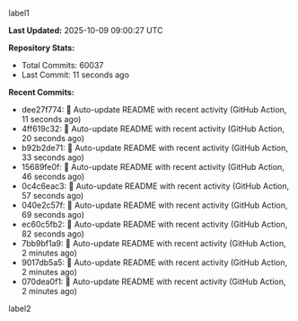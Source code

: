 
label1 
<!-- ACTIVITY_START -->
**Last Updated:** 2025-10-09 09:00:27 UTC

**Repository Stats:**
- Total Commits: 60037
- Last Commit: 11 seconds ago

**Recent Commits:**
- dee27f774: 🤖 Auto-update README with recent activity (GitHub Action, 11 seconds ago)
- 4ff619c32: 🤖 Auto-update README with recent activity (GitHub Action, 20 seconds ago)
- b92b2de71: 🤖 Auto-update README with recent activity (GitHub Action, 33 seconds ago)
- 15689fe0f: 🤖 Auto-update README with recent activity (GitHub Action, 46 seconds ago)
- 0c4c6eac3: 🤖 Auto-update README with recent activity (GitHub Action, 57 seconds ago)
- 040e2c57f: 🤖 Auto-update README with recent activity (GitHub Action, 69 seconds ago)
- ec60c5fb2: 🤖 Auto-update README with recent activity (GitHub Action, 82 seconds ago)
- 7bb9bf1a9: 🤖 Auto-update README with recent activity (GitHub Action, 2 minutes ago)
- 9017db5a5: 🤖 Auto-update README with recent activity (GitHub Action, 2 minutes ago)
- 070dea0f1: 🤖 Auto-update README with recent activity (GitHub Action, 2 minutes ago)
<!-- ACTIVITY_END -->

label2
